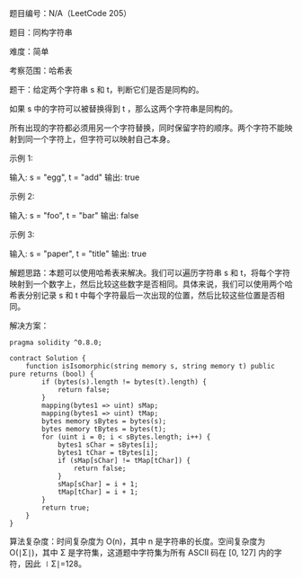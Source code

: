 题目编号：N/A（LeetCode 205）

题目：同构字符串

难度：简单

考察范围：哈希表

题干：给定两个字符串 s 和 t，判断它们是否是同构的。

如果 s 中的字符可以被替换得到 t ，那么这两个字符串是同构的。

所有出现的字符都必须用另一个字符替换，同时保留字符的顺序。两个字符不能映射到同一个字符上，但字符可以映射自己本身。

示例 1:

输入: s = "egg", t = "add"
输出: true

示例 2:

输入: s = "foo", t = "bar"
输出: false

示例 3:

输入: s = "paper", t = "title"
输出: true

解题思路：本题可以使用哈希表来解决。我们可以遍历字符串 s 和 t，将每个字符映射到一个数字上，然后比较这些数字是否相同。具体来说，我们可以使用两个哈希表分别记录 s 和 t 中每个字符最后一次出现的位置，然后比较这些位置是否相同。

解决方案：

```
pragma solidity ^0.8.0;

contract Solution {
    function isIsomorphic(string memory s, string memory t) public pure returns (bool) {
        if (bytes(s).length != bytes(t).length) {
            return false;
        }
        mapping(bytes1 => uint) sMap;
        mapping(bytes1 => uint) tMap;
        bytes memory sBytes = bytes(s);
        bytes memory tBytes = bytes(t);
        for (uint i = 0; i < sBytes.length; i++) {
            bytes1 sChar = sBytes[i];
            bytes1 tChar = tBytes[i];
            if (sMap[sChar] != tMap[tChar]) {
                return false;
            }
            sMap[sChar] = i + 1;
            tMap[tChar] = i + 1;
        }
        return true;
    }
}
```

算法复杂度：时间复杂度为 O(n)，其中 n 是字符串的长度。空间复杂度为 O(∣Σ∣)，其中 Σ 是字符集，这道题中字符集为所有 ASCII 码在 [0, 127] 内的字符，因此 ∣Σ∣=128。
